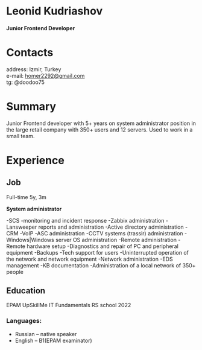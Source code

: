 # Leonid Kudriashov
#### Junior Frontend Developer
# Contacts
address: Izmir, Turkey <br>
e-mail: homer2292@gmail.com <br>
tg: @doodoo75
# Summary

Junior Frontend developer with 5+ years on system administrator position in the large retail company with 350+ users and 12 servers. Used to work in a small team.


# Experience

## Job
Full-time  5y, 3m

**System administrator**

-SCS
-monitoring and incident response
-Zabbix administration
-Lansweeper reports and administration
-Active directory administration
-CRM
-VoIP
-ASC administration
-CCTV systems (trassir) administration
-Windows|Windows server OS administration
-Remote administration
-Remote hardware setup
-Diagnostics and repair of PC and peripheral equipment
-Backups
-Tech support for users
-Uninterrupted operation of the network and network equipment
-Network administration
-EDS management
-KB documentation
-Administration of a local network of 350+ people



## Education


EPAM UpSkillMe
IT Fundamentals
RS school
2022  

### Languages:
- Russian – native speaker
- English – B1(EPAM examinator)

